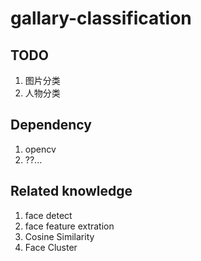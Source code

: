 # gallary-classification

## TODO

1. 图片分类
2. 人物分类

## Dependency

1. opencv
2. ??...

## Related knowledge

1. face detect
2. face feature extration
3. Cosine Similarity
4. Face Cluster
